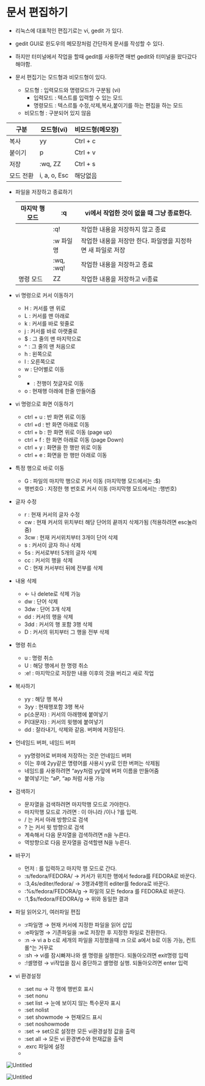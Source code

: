 # 문서 편집하기

- 리눅스에 대표적인 편집기로는 vi, gedit 가 있다.
- gedit GUI로 윈도우의 메모장처럼 간단하게 문서를 작성할 수 있다.
- 하지만 터미널에서 작업을 할때 gedit를 사용하면 매번 gedit와 터미널을 왔다갔다 해야함.

- 문서 편집기는 모드형과 비모드형이 있다.
    - 모드형 : 입력모드와 명령모드가 구분됨 (vi)
        - 입력모드 : 텍스트를 입력할 수 있는 모드
        - 명령모드 : 텍스르틀 수정,삭제,복사,붙이기를 하는 편집을 하는 모드
    - 비모드형 : 구분되어 있지 않음

| 구분 | 모드형(vi) | 비모드형(메모장) |
| --- | --- | --- |
| 복사 | yy | Ctrl + c |
| 붙이기 | p | Ctrl + v |
| 저장 | :wq, ZZ | Ctrl + s |
| 모드 전환 | i, a, o, Esc | 해당없음 |

- 파일을 저장하고 종료하기
    
    
    | 마지막 행 모드 | :q | vi에서 작업한 것이 없을 때 그냥 종료한다. |
    | --- | --- | --- |
    |  | :q! | 작업한 내용을 저장하지 않고 종료 |
    |  | :w 파일명 | 작업한 내용을 저장만 한다. 파일명을 지정하면 새 파일로 저장 |
    |  | :wq, :wq! | 작업한 내용을 저장하고 종료 |
    | 명령 모드 | ZZ | 작업한 내용을 저장하고 vi종료 |
- vi 명령으로 커서 이동하기
    - H : 커서를 맨 위로
    - L : 커서를 맨 아래로
    - k : 커서를 바로 윗줄로
    - j : 커서를 바로 아랫줄로
    - $ : 그 줄의 맨 마지막으로
    - ^ : 그 줄의 맨 처음으로
    - h : 왼쪽으로
    - l : 오른쪽으로
    - w : 단어별로 이동
    - - : 전행이 첫글자로 이동
    - o : 현재행 아래에 한줄 만들어줌
- vi 명령으로 화면 이동하기
    - ctrl + u : 반 화면 위로 이동
    - ctrl +d :  반 화면 아래로 이동
    - ctrl + b : 한 화면 위로 이동 (page up)
    - ctrl + f : 한 화면 아래로 이동 (page Down)
    - ctrl + y : 화면을 한 행만 위로 이동
    - ctrl + e : 화면을 한 행만 아래로 이동
- 특정 행으로 바로 이동
    - G : 파일의 마지막 행으로 커서 이동 (마지막행 모드에서는 :$)
    - 행번호G : 지정한 행 번호로 커서 이동 (마지막행 모드에서는 :행번호)
- 글자 수정
    - r : 현재 커서의 글자 수정
    - cw : 현재 커서의 위치부터 해당 단어의 끝까지 삭제가됨 (적용하려면 esc눌러줌)
    - 3cw : 현재 커서위치부터 3개이 단어 삭제
    - s : 커서이 글자 하나 삭제
    - 5s : 커서로부터 5개의 글자 삭제
    - cc : 커서의 행을 삭제
    - C : 현재 커서부터 뒤에 전부를 삭제
- 내용 삭제
    - ← 나 delete로 삭제 가능
    - dw : 단어 삭제
    - 3dw : 단어 3개 삭제
    - dd : 커서의 행을 삭제
    - 3dd : 커서의 행 포함 3행 삭제
    - D : 커서의 위치부터 그 행을 전부 삭제
- 명령 취소
    - u : 명령 취소
    - U : 해당 행에서 한 명령 취소
    - :e!  : 마지막으로 저장한 내용 이후의 것을 버리고 새로 작업
- 복사하기
    - yy : 해당 행 복사
    - 3yy : 현재행포함 3행 복사
    - p(소문자) : 커서의 아래행에 붙여넣기
    - P(대문자) : 커서의 윗행에 붙여넣기
    - dd : 잘라내기, 삭제와 같음. 버퍼에 저장된다.
- 언네임드 버퍼, 네임드 버퍼
    - yy명령어로 버퍼에 저장하는 것은 언네임드 버퍼
    - 이는 후에 2yy같은 명령어를 사용시 yy로 인한 버퍼는 삭제됨
    - 네임드를 사용하려면 “ayy처럼 yy앞에 버퍼 이름을 만들어줌
    - 붙여넣기는 “aP, “ap 처럼 사용 가능
- 검색하기
    - 문자열을 검색하려면 마지막행 모드로 가야한다.
    - 마지막행 모드로 가려면 : 이 아니라 /이나 ?를 입력.
    - / 는  커서 아래 방향으로 검색
    - ? 는 커서 윗 방향으로 검색
    - 계속해서 다음 문자열을 검색하려면 n을 누른다.
    - 역방향으로 다음 문자열을 검색할땐 N을 누른다.
- 바꾸기
    - 먼저 : 를 입력하고 마지막 행 모드로 간다.
    - :s/fedora/FEDORA/   → 커서가 위치한 행에서 fedora를 FEDORA로 바꾼다.
    - :3,4s/editer/fedora/  → 3행과4행의 editer를 fedora로 바꾼다.
    - :%s/fedora/FEDORA/g → 파일의 모든 fedora 를 FEDORA로 바꾼다.
    - :1,$s/fedora/FEDORA/g → 위와 동일한 결과
- 파일 읽어오기, 여러파일 편집
    - :r파일명  → 현재 커서에 지정한 파일을 읽어 삽입
    - :e파일명  → 기존파일을 :w로 저장한 후 지정한 파일로 전환한다.
    - :n  → vi a b c로 세개의 파일을 지정했을때 :n 으로 a에서 b로 이동 가능, 컨트롤^는 거꾸로
    - :sh   → vi를 잠시빠져나와 셸 명령을 실행한다. 되돌아오려면 exit명령 입력
    - :!셸명령  → vi작업을 잠시 중단하고 셸명령 실행. 되돌아오려면 enter 입력
- vi 환경설정
    - :set nu  → 각 행에 행번호 표시
    - :set nonu
    - :set list  → 눈에 보이지 않는 특수문자 표시
    - :set nolist
    - :set showmode  → 현재모드 표시
    - :set noshowmode
    - :set  → set으로 설정한 모든 vi환경설정 값을 출력
    - :set all  → 모든 vi 환경변수와 현재값을 출력
    - .exrc 파일에 설정
    - 

![Untitled](%E1%84%86%E1%85%AE%E1%86%AB%E1%84%89%E1%85%A5%20%E1%84%91%E1%85%A7%E1%86%AB%E1%84%8C%E1%85%B5%E1%86%B8%E1%84%92%E1%85%A1%E1%84%80%E1%85%B5%207b8626ef182a431db32fb4603c2f970e/Untitled.png)

![Untitled](%E1%84%86%E1%85%AE%E1%86%AB%E1%84%89%E1%85%A5%20%E1%84%91%E1%85%A7%E1%86%AB%E1%84%8C%E1%85%B5%E1%86%B8%E1%84%92%E1%85%A1%E1%84%80%E1%85%B5%207b8626ef182a431db32fb4603c2f970e/Untitled%201.png)